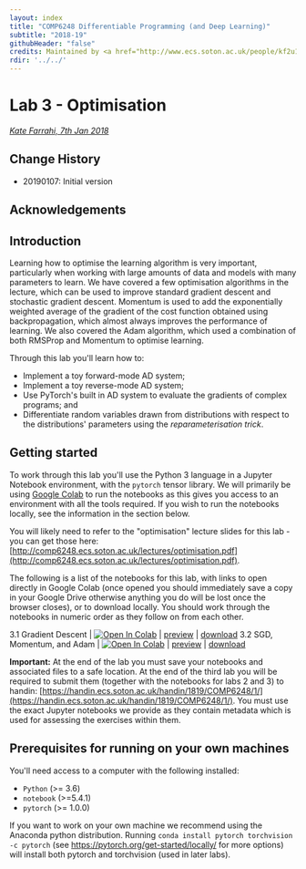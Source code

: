 ```yaml
---
layout: index
title: "COMP6248 Differentiable Programming (and Deep Learning)"
subtitle: "2018-19"
githubHeader: "false"
credits: Maintained by <a href="http://www.ecs.soton.ac.uk/people/kf2u17">Dr Kate Farrahi</a> and <a href="http://www.ecs.soton.ac.uk/people/jsh2">Dr Jonathon Hare</a>.
rdir: '../../'
---
```


# Lab 3 - Optimisation

_[Kate Farrahi, 7th Jan 2018](https://github.com/ecs-vlc/COMP6248)_

## Change History

- 20190107: Initial version

## Acknowledgements

## Introduction 

Learning how to optimise the learning algorithm is very important, particularly when working with large amounts of data and models with many parameters to learn. We have covered a few optimisation algorithms in the lecture, which can be used to improve standard gradient descent and stochastic gradient descent. Momentum is used to add the exponentially weighted average of the gradient of the cost function obtained using backpropagation, which almost always improves the performance of learning. We also covered the Adam algorithm, which used a combination of both RMSProp and Momentum to optimise learning.

Through this lab you'll learn how to:

* Implement a toy forward-mode AD system; 
* Implement a toy reverse-mode AD system; 
* Use PyTorch's built in AD system to evaluate the gradients of complex programs; and
* Differentiate random variables drawn from distributions with respect to the distributions' parameters using the _reparameterisation trick_.

## Getting started 
To work through this lab you'll use the Python 3 language in a Jupyter Notebook environment, with the `pytorch` tensor library. We will primarily be using [Google Colab](http://colab.research.google.com/) to run the notebooks as this gives you access to an environment with all the tools required. If you wish to run the notebooks locally, see the information in the section below.

You will likely need to refer to the "optimisation" lecture slides for this lab - you can get those here: [http://comp6248.ecs.soton.ac.uk/lectures/optimisation.pdf](http://comp6248.ecs.soton.ac.uk/lectures/optimisation.pdf).

The following is a list of the notebooks for this lab, with links to open directly in Google Colab (once opened you should immediately save a copy in your Google Drive otherwise anything you do will be lost once the browser closes), or to download locally. You should work through the notebooks in numeric order as they follow on from each other. 


3.1 Gradient Descent | [![Open In Colab](https://colab.research.google.com/assets/colab-badge.svg)](https://colab.research.google.com/github/ecs-vlc/COMP6248/blob/master/docs/labs/lab3/3_1_gradient_descent.ipynb) | [preview](https://github.com/ecs-vlc/COMP6248/blob/master/docs/labs/lab3/3_1_gradient_descent.ipynb) | [download](https://raw.githubusercontent.com/ecs-vlc/COMP6248/master/docs/labs/lab3/3_1_gradient_descent.ipynb)
3.2 SGD, Momentum, and Adam | [![Open In Colab](https://colab.research.google.com/assets/colab-badge.svg)](https://colab.research.google.com/github/ecs-vlc/COMP6248/blob/master/docs/labs/lab3/3_2_sgd_momentum_adam.ipynb) | [preview](https://github.com/ecs-vlc/COMP6248/blob/master/docs/labs/lab3/3_2_sgd_momentum_adam.ipynb) | [download](https://raw.githubusercontent.com/ecs-vlc/COMP6248/master/docs/labs/lab3/3_2_sgd_momentum_adam.ipynb)


__Important:__ At the end of the lab you must save your notebooks and associated files to a safe location. At the end of the third lab you will be required to submit them (together with the notebooks for labs 2 and 3) to handin: [https://handin.ecs.soton.ac.uk/handin/1819/COMP6248/1/](https://handin.ecs.soton.ac.uk/handin/1819/COMP6248/1/). You must use the exact Jupyter notebooks we provide as they contain metadata which is used for assessing the exercises within them.

## Prerequisites for running on your own machines
You'll need access to a computer with the following installed:

- `Python` (>= 3.6)
- `notebook` (>=5.4.1)
- `pytorch` (>= 1.0.0)

If you want to work on your own machine we recommend using the Anaconda python distribution. Running `conda install pytorch torchvision -c pytorch` (see https://pytorch.org/get-started/locally/ for more options) will install both pytorch and torchvision (used in later labs). 
